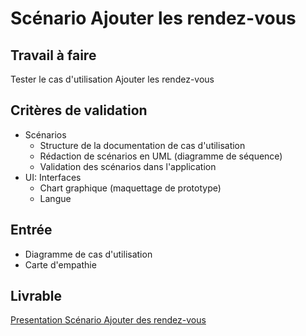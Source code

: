 # Scénario Ajouter les rendez-vous

## Travail à faire
Tester le cas d'utilisation  Ajouter les rendez-vous

## Critères de validation
- Scénarios
  - Structure de la documentation de cas d'utilisation
  - Rédaction de scénarios en UML (diagramme de séquence)
  - Validation des scénarios dans l'application
- UI: Interfaces
  - Chart graphique (maquettage de prototype)
  - Langue

## Entrée
- Diagramme de cas d'utilisation
- Carte d'empathie 

## Livrable
[Presentation Scénario Ajouter des rendez-vous ](https://docs.google.com/presentation/d/1NseD9JhM040giO7ZgcjKkrrbrzeoyQKIAd1QMdPe2V8/edit?usp=sharing)
